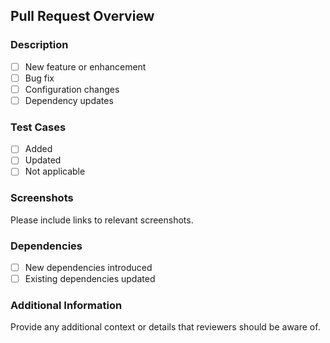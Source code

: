 ## Pull Request Overview

### Description
- [ ] New feature or enhancement
- [ ] Bug fix
- [ ] Configuration changes
- [ ] Dependency updates

### Test Cases
- [ ] Added
- [ ] Updated
- [ ] Not applicable

### Screenshots
Please include links to relevant screenshots.

### Dependencies
- [ ] New dependencies introduced
- [ ] Existing dependencies updated

### Additional Information
Provide any additional context or details that reviewers should be aware of.

